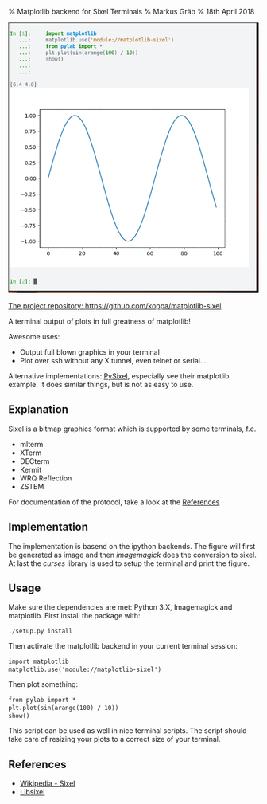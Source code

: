 % Matplotlib backend for Sixel Terminals
% Markus Gräb
% 18th April 2018

![Example plot inside a terminal](/static/articles/sixel.png)

[The project repository: https://github.com/koppa/matplotlib-sixel ](https://github.com/koppa/matplotlib-sixel)

A terminal output of plots in full greatness of matplotlib!

Awesome uses:

* Output full blown graphics in your terminal
* Plot over ssh without any X tunnel, even telnet or serial...


Alternative implementations: [PySixel](https://github.com/saitoha/PySixel), especially see their matplotlib example. It does similar things, but is not as easy to use.

## Explanation

Sixel is a bitmap graphics format which is supported by some terminals, f.e. 

* mlterm
* XTerm
* DECterm
* Kermit
* WRQ Reflection
* ZSTEM

For documentation of the protocol, take a look at the [References](#references)

## Implementation

The implementation is basend on the ipython backends.  The figure will first
be generated as image and then _imagemagick_ does the conversion to sixel.  At
last the _curses_ library is used to setup the terminal and print the figure.


## Usage

Make sure the dependencies are met: Python 3.X, Imagemagick and matplotlib.
First install the package with:

    ./setup.py install

Then activate the matplotlib backend in your current terminal session:

    import matplotlib 
    matplotlib.use('module://matplotlib-sixel')

Then plot something:

    from pylab import *
    plt.plot(sin(arange(100) / 10))
    show()

This script can be used as well in nice terminal scripts.
The script should take care of resizing your plots to a correct size of your terminal.


## References
* [Wikipedia - Sixel](https://en.wikipedia.org/wiki/Sixel)
* [Libsixel](https://github.com/saitoha/libsixel)
